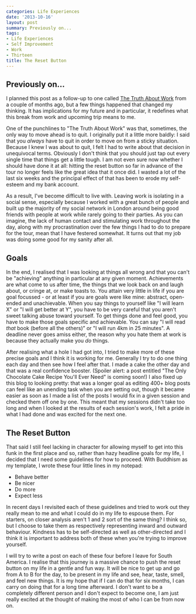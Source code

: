 ```yaml
---
categories: Life Experiences
date: '2013-10-16'
layout: post
summary: Previously on...
tags:
- Life Experiences
- Self Improvement
- Work
- Thirteen
title: The Reset Button
---
```


## Previously on...

I planned this post as a follow-up to one called [The Truth About Work](/the-truth-about-work/) from a couple of months ago, but a few things happened that changed my thinking. It has implications for my future and in particular, it redefines what this break from work and upcoming trip means to me.

One of the punchlines to "The Truth About Work" was that, sometimes, the only way to move ahead is to quit. I originally put it a little more baldly: I said that you _always_ have to quit in order to move on from a sticky situation. Because I knew I was about to quit, I felt I had to write about that decision in unequivocal terms. Obviously I don't think that you should just tap out every single time that things get a little tough. I am not even sure now whether I should have done it at all: hitting the reset button so far in advance of the tour no longer feels like the great idea that it once did. I wasted a lot of the last six weeks and the principal effect of that has been to erode my self-esteem and my bank account.

As a result, I've become difficult to live with. Leaving work is isolating in a social sense, especially because I worked with a great bunch of people and built up the majority of my social network in London around being good friends with people at work while rarely going to their parties. As you can imagine, the lack of human contact and stimulating work throughout the day, along with my procrastination over the few things I had to do to prepare for the tour, mean that I have festered somewhat. It turns out that my job was doing some good for my sanity after all.

## Goals

In the end, I realised that I was looking at things all wrong and that you can't be "achieving" anything in particular at any given moment. Achievements are what come to us after time, the things that we look back on and laugh about, or cringe at, or make toasts to. You attain very little in life if you are goal focussed - or at least if you are goals were like mine: abstract, open-ended and unachievable. When you say things to yourself like "I will learn X" or "I will get better at Y", you have to be very careful that you aren't sweet talking abuse toward yourself. To get things done and feel good, you have to make those goals specific and achievable. You can say "I will read *that* book (before all the others)” or "I will run 4km in 25 minutes". A deadline never goes amiss either, the reason why you hate them at work is because they actually make you _do_ things.

After realising what a hole I had got into, I tried to make more of these precise goals and I think it is working for me. Generally I try to do one thing each day and then see how I feel after that. I made a cake the other day and that was a real confidence booster. (Spoiler alert: a post entitled "The Only Chocolate Cake Recipe You'll Ever Need" is coming soon!) I also fixed up this blog to looking pretty: that was a longer goal as editing 400+ blog posts can feel like an unending task when you are setting out, though it became easier as soon as I made a list of the posts I would fix in a given session and checked them off one by one. This meant that my sessions didn't take too long and when I looked at the results of each session's work, I felt a pride in what I had done and was excited for the next one.

## The Reset Button

That said I still feel lacking in character for allowing myself to get into this funk in the first place and so, rather than hazy headline goals for my life, I decided that I need some guidelines for how to proceed. With Buddhism as my template, I wrote these four little lines in my notepad:

- Behave better
- Be nicer
- Do more
- Expect less

In recent days I revisited each of these guidelines and tried to work out they really mean to me and what I could do in my life to espouse them. For starters, on closer analysis aren't 1 and 2 sort of the same thing? I think so, but I choose to take them as respectively representing inward and outward behaviour. Kindness has to be self-directed as well as other-directed and I think it is important to address both of these when you're trying to improve yourself.

I will try to write a post on each of these four before I leave for South America. I realise that this journey is a massive chance to push the reset button on my life in a gentle and fun way. It will be nice to get up and go from A to B for the day, to be present in my life and see, hear, taste, smell, and feel new things. It is my hope that if I can do that for six months, I can carry on doing that for a long time afterward. I don't want to be a completely different person and I don't expect to become one, I am just really excited at the thought of making the most of who I can be from now on.